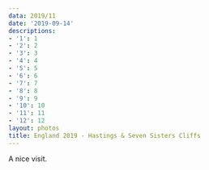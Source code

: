 ```yaml
---
data: 2019/11
date: '2019-09-14'
descriptions:
- '1': 1
- '2': 2
- '3': 3
- '4': 4
- '5': 5
- '6': 6
- '7': 7
- '8': 8
- '9': 9
- '10': 10
- '11': 11
- '12': 12
layout: photos
title: England 2019 - Hastings & Seven Sisters Cliffs
---
```


A nice visit.
